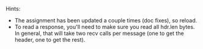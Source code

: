 
Hints:

 - The assignment has been updated a couple times (doc fixes),
   so reload.
 - To read a response, you'll need to make sure you read
   all hdr.len bytes. In general, that will take two recv calls
   per message (one to get the header, one to get the rest).

